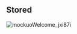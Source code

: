 ## Stored

![mockuoWelcome_jxi87i](https://user-images.githubusercontent.com/91626236/218344666-ffa58f22-4b7a-4185-9034-f8e4629a0363.png)
